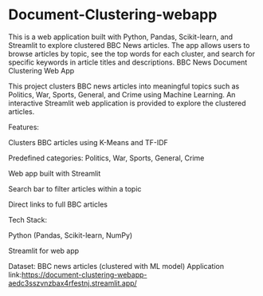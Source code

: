 # Document-Clustering-webapp
This is a web application built with Python, Pandas, Scikit-learn, and Streamlit to explore clustered BBC News articles. The app allows users to browse articles by topic, see the top words for each cluster, and search for specific keywords in article titles and descriptions.
BBC News Document Clustering Web App

This project clusters BBC news articles into meaningful topics such as Politics, War, Sports, General, and Crime using Machine Learning. An interactive Streamlit web application is provided to explore the clustered articles.

Features:

Clusters BBC articles using K-Means and TF-IDF

Predefined categories: Politics, War, Sports, General, Crime

Web app built with Streamlit

Search bar to filter articles within a topic

Direct links to full BBC articles

Tech Stack:

Python (Pandas, Scikit-learn, NumPy)

Streamlit for web app

Dataset: BBC news articles (clustered with ML model)
Application link:https://document-clustering-webapp-aedc3sszvnzbax4rfestnj.streamlit.app/



